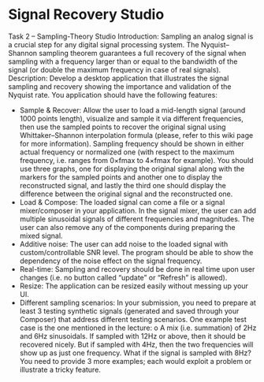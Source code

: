 # Signal Recovery Studio
Task 2 – Sampling-Theory Studio
Introduction: Sampling an analog signal is a crucial step for any digital signal processing system. The Nyquist–Shannon
sampling theorem guarantees a full recovery of the signal when sampling with a frequency larger than or equal to the
bandwidth of the signal (or double the maximum frequency in case of real signals).
Description: Develop a desktop application that illustrates the signal sampling and recovery showing the importance and
validation of the Nyquist rate. You application should have the following features:
- Sample & Recover: Allow the user to load a mid-length signal (around 1000 points length), visualize and sample
it via different frequencies, then use the sampled points to recover the original signal using Whittaker–Shannon
interpolation formula (please, refer to this wiki page for more information). Sampling frequency should be
shown in either actual frequency or normalized one (with respect to the maximum frequency, i.e. ranges from
0×fmax to 4×fmax for example). You should use three graphs, one for displaying the original signal along with the
markers for the sampled points and another one to display the reconstructed signal, and lastly the third one
should display the difference between the original signal and the reconstructed one.
- Load & Compose: The loaded signal can come a file or a signal mixer/composer in your application. In the signal
mixer, the user can add multiple sinusoidal signals of different frequencies and magnitudes. The user can also
remove any of the components during preparing the mixed signal.
- Additive noise: The user can add noise to the loaded signal with custom/controllable SNR level. The program
should be able to show the dependency of the noise effect on the signal frequency.
- Real-time: Sampling and recovery should be done in real time upon user changes (i.e. no button called “update”
or “Refresh” is allowed).
- Resize: The application can be resized easily without messing up your UI.
- Different sampling scenarios: In your submission, you need to prepare at least 3 testing synthetic signals
(generated and saved through your Composer) that address different testing scenarios. One example test case is
the one mentioned in the lecture:
o A mix (i.e. summation) of 2Hz and 6Hz sinusoidals. If sampled with 12Hz or above, then it should be
recovered nicely. But if sampled with 4Hz, then the two frequencies will show up as just one frequency.
What if the signal is sampled with 8Hz?
You need to provide 3 more examples; each would exploit a problem or illustrate a tricky feature.
